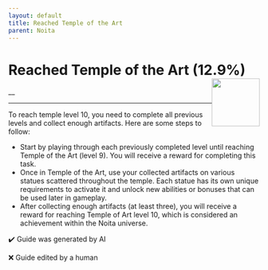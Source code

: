 ```yaml
---
layout: default
title: Reached Temple of the Art
parent: Noita
---
```


# Reached Temple of the Art (12.9%) <img style="float: right;" src="https://cdn.cloudflare.steamstatic.com/steamcommunity/public/images/apps/881100/326dc54c8eb0c61eb48d48bda09bd3fe5c7f3521.jpg" width="96" height="96">

__

***

To reach temple level 10, you need to complete all previous levels and collect enough artifacts. Here are some steps to follow:
- Start by playing through each previously completed level until reaching Temple of the Art (level 9). You will receive a reward for completing this task.
- Once in Temple of the Art, use your collected artifacts on various statues scattered throughout the temple. Each statue has its own unique requirements to activate it and unlock new abilities or bonuses that can be used later in gameplay. 
- After collecting enough artifacts (at least three), you will receive a reward for reaching Temple of Art level 10, which is considered an achievement within the Noita universe.


:heavy_check_mark: Guide was generated by AI

:x: Guide edited by a human